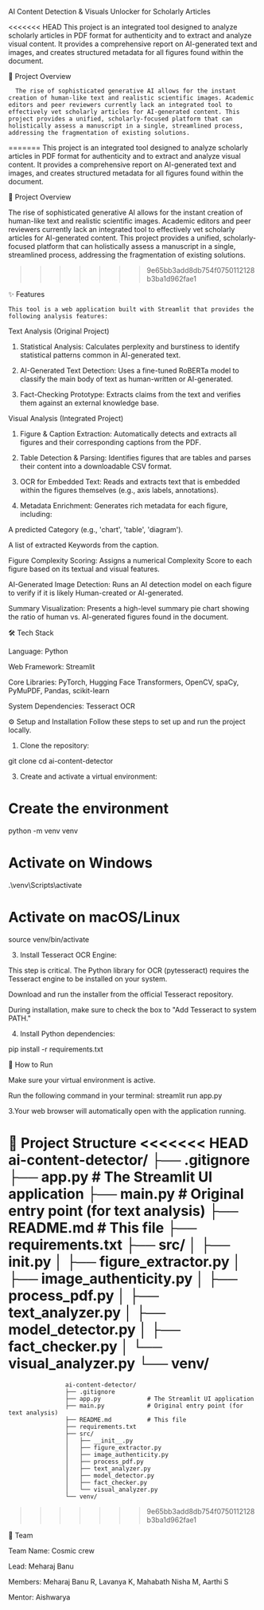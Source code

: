 AI Content Detection & Visuals Unlocker for Scholarly Articles

<<<<<<< HEAD
     This project is an integrated tool designed to analyze scholarly articles in PDF format for authenticity and to extract and analyze visual content. It provides a comprehensive report on AI-generated text and images, and creates structured metadata for all figures found within the document.

📜 Project Overview

      The rise of sophisticated generative AI allows for the instant creation of human-like text and realistic scientific images. Academic editors and peer reviewers currently lack an integrated tool to effectively vet scholarly articles for AI-generated content. This project provides a unified, scholarly-focused platform that can holistically assess a manuscript in a single, streamlined process, addressing the fragmentation of existing solutions.
=======
This project is an integrated tool designed to analyze scholarly articles in PDF format for authenticity and to extract and analyze visual content. It provides a comprehensive report on AI-generated text and images, and creates structured metadata for all figures found within the document.

📜 Project Overview

The rise of sophisticated generative AI allows for the instant creation of human-like text and realistic scientific images. Academic editors and peer reviewers currently lack an integrated tool to effectively vet scholarly articles for AI-generated content. This project provides a unified, scholarly-focused platform that can holistically assess a manuscript in a single, streamlined process, addressing the fragmentation of existing solutions.
>>>>>>> 9e65bb3add8db754f0750112128b3ba1d962fae1

✨ Features

    This tool is a web application built with Streamlit that provides the following analysis features:

Text Analysis (Original Project)

1. Statistical Analysis: Calculates perplexity and burstiness to identify statistical patterns common in AI-generated text.

2. AI-Generated Text Detection: Uses a fine-tuned RoBERTa model to classify the main body of text as human-written or AI-generated.

3. Fact-Checking Prototype: Extracts claims from the text and verifies them against an external knowledge base.

Visual Analysis (Integrated Project)

1. Figure & Caption Extraction: Automatically detects and extracts all figures and their corresponding captions from the PDF.


2. Table Detection & Parsing: Identifies figures that are tables and parses their content into a downloadable CSV format.


3. OCR for Embedded Text: Reads and extracts text that is embedded within the figures themselves (e.g., axis labels, annotations).

4. Metadata Enrichment: Generates rich metadata for each figure, including:

A predicted Category (e.g., 'chart', 'table', 'diagram').

A list of extracted Keywords from the caption.


Figure Complexity Scoring: Assigns a numerical Complexity Score to each figure based on its textual and visual features.


AI-Generated Image Detection: Runs an AI detection model on each figure to verify if it is likely Human-created or AI-generated.

Summary Visualization: Presents a high-level summary pie chart showing the ratio of human vs. AI-generated figures found in the document.

🛠️ Tech Stack

Language: Python

Web Framework: Streamlit

Core Libraries: PyTorch, Hugging Face Transformers, OpenCV, spaCy, PyMuPDF, Pandas, scikit-learn

System Dependencies: Tesseract OCR

⚙️ Setup and Installation
Follow these steps to set up and run the project locally.

1. Clone the repository:

git clone <your-repository-url>
cd ai-content-detector

3. Create and activate a virtual environment:
   
# Create the environment
python -m venv venv

# Activate on Windows
.\venv\Scripts\activate

# Activate on macOS/Linux
source venv/bin/activate

3. Install Tesseract OCR Engine:

This step is critical. The Python library for OCR (pytesseract) requires the Tesseract engine to be installed on your system.

Download and run the installer from the official Tesseract repository.

During installation, make sure to check the box to "Add Tesseract to system PATH."

4. Install Python dependencies:
   
pip install -r requirements.txt

🚀 How to Run

Make sure your virtual environment is active.

Run the following command in your terminal:
streamlit run app.py

3.Your web browser will automatically open with the application running.

📁 Project Structure
<<<<<<< HEAD
        ai-content-detector/
        ├── .gitignore
        ├── app.py             # The Streamlit UI application
        ├── main.py            # Original entry point (for text analysis)
        ├── README.md          # This file
        ├── requirements.txt
        ├── src/
        │   ├── __init__.py
        │   ├── figure_extractor.py
        │   ├── image_authenticity.py
        │   ├── process_pdf.py
        │   ├── text_analyzer.py
        │   ├── model_detector.py
        │   ├── fact_checker.py
        │   └── visual_analyzer.py
        └── venv/
=======

                    ai-content-detector/
                    ├── .gitignore
                    ├── app.py             # The Streamlit UI application
                    ├── main.py            # Original entry point (for text analysis)
                    ├── README.md          # This file
                    ├── requirements.txt
                    ├── src/
                    │   ├── __init__.py
                    │   ├── figure_extractor.py
                    │   ├── image_authenticity.py
                    │   ├── process_pdf.py
                    │   ├── text_analyzer.py
                    │   ├── model_detector.py
                    │   ├── fact_checker.py
                    │   └── visual_analyzer.py
                    └── venv/
>>>>>>> 9e65bb3add8db754f0750112128b3ba1d962fae1

👥 Team

Team Name: Cosmic crew 


Lead: Meharaj Banu 


Members: Meharaj Banu R, Lavanya K, Mahabath Nisha M, Aarthi S 


Mentor: Aishwarya 
